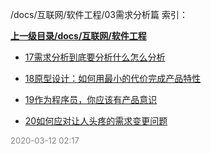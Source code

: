 /docs/互联网/软件工程/03需求分析篇 索引：


**[上一级目录/docs/互联网/软件工程](/docs/互联网/软件工程/index.md)**

- [17需求分析到底要分析什么怎么分析](/docs/互联网/软件工程/03需求分析篇/17需求分析到底要分析什么怎么分析.md)

- [18原型设计：如何用最小的代价完成产品特性](/docs/互联网/软件工程/03需求分析篇/18原型设计：如何用最小的代价完成产品特性.md)

- [19作为程序员，你应该有产品意识](/docs/互联网/软件工程/03需求分析篇/19作为程序员，你应该有产品意识.md)

- [20如何应对让人头疼的需求变更问题](/docs/互联网/软件工程/03需求分析篇/20如何应对让人头疼的需求变更问题.md)


<font size=2 color='grey'> 2020-03-12 02:17 </font>